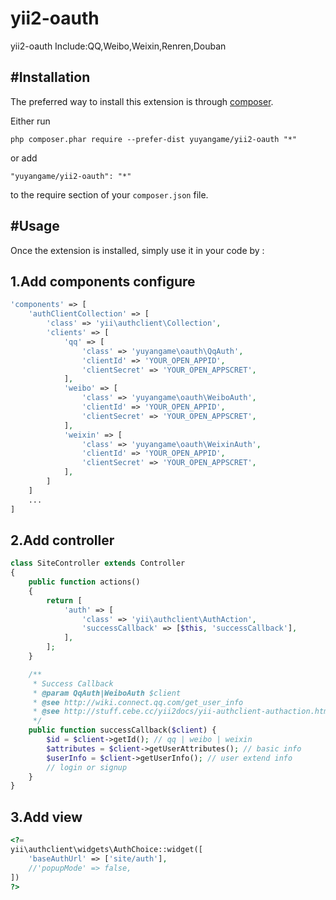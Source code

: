 yii2-oauth
==========
yii2-oauth
Include:QQ,Weibo,Weixin,Renren,Douban

#Installation
------------

The preferred way to install this extension is through [composer](http://getcomposer.org/download/).

Either run

```
php composer.phar require --prefer-dist yuyangame/yii2-oauth "*"
```

or add

```
"yuyangame/yii2-oauth": "*"
```

to the require section of your `composer.json` file.


#Usage
-----

Once the extension is installed, simply use it in your code by  :

1.Add components configure
------
```php
'components' => [
    'authClientCollection' => [
        'class' => 'yii\authclient\Collection',
        'clients' => [
            'qq' => [
                'class' => 'yuyangame\oauth\QqAuth',
                'clientId' => 'YOUR_OPEN_APPID',
                'clientSecret' => 'YOUR_OPEN_APPSCRET',
            ],
            'weibo' => [
                'class' => 'yuyangame\oauth\WeiboAuth',
                'clientId' => 'YOUR_OPEN_APPID',
                'clientSecret' => 'YOUR_OPEN_APPSCRET',
            ],
            'weixin' => [
                'class' => 'yuyangame\oauth\WeixinAuth',
                'clientId' => 'YOUR_OPEN_APPID',
                'clientSecret' => 'YOUR_OPEN_APPSCRET',
            ],
        ]
    ]
    ...
]
```

2.Add controller
----------
```php
class SiteController extends Controller
{
    public function actions()
    {
        return [
            'auth' => [
                'class' => 'yii\authclient\AuthAction',
                'successCallback' => [$this, 'successCallback'],
            ],
        ];
    }

    /**
     * Success Callback
     * @param QqAuth|WeiboAuth $client
     * @see http://wiki.connect.qq.com/get_user_info
     * @see http://stuff.cebe.cc/yii2docs/yii-authclient-authaction.html
     */
    public function successCallback($client) {
        $id = $client->getId(); // qq | weibo | weixin
        $attributes = $client->getUserAttributes(); // basic info
        $userInfo = $client->getUserInfo(); // user extend info
        // login or signup
    }
}
```

3.Add view
-----------
```php
<?=
yii\authclient\widgets\AuthChoice::widget([
    'baseAuthUrl' => ['site/auth'],
    //'popupMode' => false,
])
?>
```